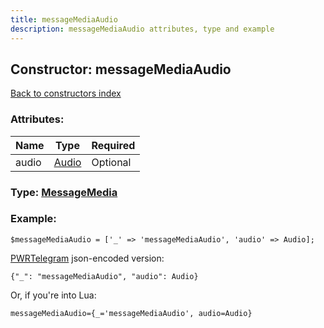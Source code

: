 ```yaml
---
title: messageMediaAudio
description: messageMediaAudio attributes, type and example
---
```

## Constructor: messageMediaAudio  
[Back to constructors index](index.md)



### Attributes:

| Name     |    Type       | Required |
|----------|---------------|----------|
|audio|[Audio](../types/Audio.md) | Optional|



### Type: [MessageMedia](../types/MessageMedia.md)


### Example:

```
$messageMediaAudio = ['_' => 'messageMediaAudio', 'audio' => Audio];
```  

[PWRTelegram](https://pwrtelegram.xyz) json-encoded version:

```
{"_": "messageMediaAudio", "audio": Audio}
```


Or, if you're into Lua:  


```
messageMediaAudio={_='messageMediaAudio', audio=Audio}

```


